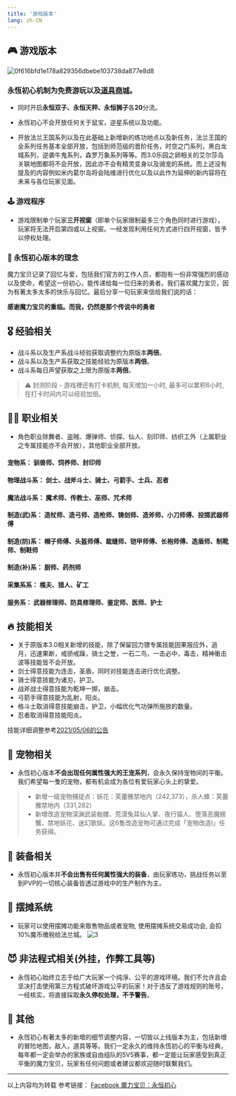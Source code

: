 ```yaml
---
title: '游戏版本'
lang: zh-CN
---
```


## 🎮 游戏版本

<Valine />

![0f616bfd1e178a829356dbebe103738da877e8d8](https://user-images.githubusercontent.com/78347270/115949685-b125be80-a511-11eb-868e-15d5ac0309e6.jpg)

### 永恆初心机制为<Strong>免费</Strong>游玩以及[道具商城](/items)。

- 同时开启<Strong>永恒双子、永恒天秤、永恒狮子</Strong>各<Strong>20</Strong>分流。

- 永恆初心不会开放任何关于鼠宝，逆星系统以及功能。

- 开放法兰王国系列以及在此基础上新增新的练功地点以及新任务，法兰王国的全系列任务基本全部开放，包括到师范级的晋阶任务，时空之门系列，黑白龙城系列，逆袭牛鬼系列，森罗万象系列等等。而3.0乐园之卵相关的艾尔莎岛关联地图都将不会开放，因此亦不会有精灵变身以及骑宠的系统。而上述没有提及的内容例如米内葛尔岛将会陆维进行优化以及以此作为延伸的新内容将在未来与各位玩家见面。

### 🕹️ 游戏程序

- 游戏限制单个玩家<Strong>三开视窗</Strong>（即单个玩家限制最多三个角色同时进行游戏），玩家将无法开启第四或以上视窗。一经发现利用任何方式进行四开视窗，皆予以停权处理。

### 🌟 永恆初心版本的理念

魔力宝贝记录了回忆与爱，包括我们官方的工作人员，都抱有一份非常强烈的感动以及使命，希望这一份初心，能传递给每一位归来的勇者。我们喜欢魔力宝贝，因为有著太多太多的快乐与回忆。最后分享一句玩家来信给我们说的话：

**感谢魔力宝贝的重临。而我，仍然是那个传说中的勇者**

## 🎖️ 经验相关

- 战斗系以及生产系战斗经验获取调整约为原版本<Strong>两倍</Strong>。
- 战斗系以及生产系获取之技能经验为原版本<Strong>两倍</Strong>。
- 战斗系每日声望获取之上限为原版本<Strong>两倍</Strong>。

> ⚠️ 封测阶段 - 游戏裡还有打卡机制, 每天增加一小时, 最多可以累积6小时, 在打卡时间内可以经验加倍。

## 👨‍🔧 职业相关

- 角色职业除舞者、盗贼、爆弹师、侦探、仙人、刻印师、纺织工外（上属职业之专属技能亦不会开放），其他职业全部开放。

#### 宠物系： <Strong>驯兽师、饲养师、封印师	</Strong>
#### 物理战斗系： <Strong>剑士、战斧斗士、骑士、弓箭手、士兵、忍者</Strong>
#### 魔法战斗系： <Strong>魔术师、传教士、巫师、咒术师</Strong>
#### 制造(武)系： <Strong>造杖师、造弓师、造枪师、铸剑师、造斧师、小刀师傅、投掷武器师傅</Strong>
#### 制造(防)系： <Strong>帽子师傅、头盔师傅、裁缝师、铠甲师傅、长袍师傅、造盾师、制靴师、制鞋师</Strong>
#### 制造(补)系： <Strong>厨师、药剂师</Strong>
#### 采集系系： <Strong>樵夫、猎人、矿工</Strong>
#### 服务系： <Strong>武器修理师、防具修理师、鉴定师、医师、护士</Strong>

## 🔥 技能相关

- 关于原版本3.0相关新增的技能，除了保留回力镖专属技能因果报应外，追月，迅速果断，戒骄戒躁，骑士之誉，一石二鸟，一击必中，毒击，精神衝击波等技能皆不会开放。
- 剑士得意技能为连击，圣盾，同时对技能连击进行优化调整。
- 骑士得意技能为诸刃，护卫。
- 战斧战士得意技能为乾坤一掷，崩击。
- 弓箭手得意技能为乱射，阳炎。
- 格斗士取消得意技能崩击，护卫，小幅优化气功弹所施放的数量。
- 忍者取消得意技能阳炎。

技能详细调整参考[2021/05/06的公告](/announces/20210506)

## 🐉 宠物相关

- 永恆初心版本<Strong>不会出现任何属性强大的王宠系列</Strong>，会永久保持宠物间的平衡。我们希望每一隻的宠物，都有机会成为各位有爱玩家心头上的挚爱。

> - 新增一级宠物捕捉点：妖花：芙蕾雅禁地内（242,373），杀人蜂：芙蕾雅禁地内（331,282）
> - 新增改造宠物深渊武装骷髅、荒漠兔耳仙人掌、夜行猫人、堕落恶魔螃蟹、禁地妖花、迷幻歌妖。这6隻改造宠物可通过完成「宠物改造I」任务获得。

## 💍 装备相关

- 永恆初心版本并<Strong>不会出售有任何属性强大的装备</Strong>，由玩家练功，挑战任务以至到PVP的一切核心装备皆透过游戏中的生产制作为主。


## 🏪 摆摊系统

- 玩家可以使用摆摊功能来贩售物品或者宠物, 使用摆摊系统交易成功会, 会扣10%魔币缴税给法兰城。
![3](https://user-images.githubusercontent.com/78347270/116268473-4f3ab280-a7b8-11eb-9d05-73e0c1b8dd93.png)


## 😈 非法程式相关(外挂，作弊工具等)

- 永恆初心始终立志于给广大玩家一个纯淨、公平的游戏环境。我们不允许且会坚决打击使用第三方程式破坏游戏公平的玩家！对于违反了游戏规则的账号，一经核实，将直接採取<Strong>永久停权处理，不予警告</Strong>。

## 📣 其他

- 永恆初心有著太多的新增的细节调整内容，一切皆以上线版本为主，包括新增的冒险地图，敌人，道具等等。我们一定永久的维持永恆初心的平衡与经典，每年都一定会举办的家族或自由组队的5V5赛事，都一定能让玩家感受到真正平衡的魔力宝贝，玩家有任何问题或者建议都欢迎随时联繫我们。


------------------
以上内容均为转载 参考链接： [Facebook 魔力宝贝：永恒初心](https://fb.watch/53spMkUfeC/)

<BackTop />
